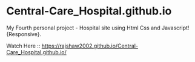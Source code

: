 # Central-Care_Hospital.github.io
My Fourth personal project - Hospital site using Html Css and Javascript! {Responsive}.

Watch Here :: https://rajshaw2002.github.io/Central-Care_Hospital.github.io/
